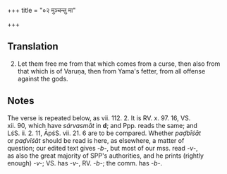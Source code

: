 +++
title = "०२ मुञ्चन्तु मा"

+++
## Translation
2. Let them free me from that which comes from a curse, then also from  
that which is of Varuṇa, then from Yama's fetter, from all offense  
against the gods.

## Notes
The verse is repeated below, as vii. 112. 2. It is RV. x. 97. 16, VS.  
xii. 90, which have *sárvasmāt* in **d**; and Ppp. reads the same; and  
LśS. ii. 2. 11, ĀpśS. vii. 21. 6 are to be compared. Whether *paḍbīśāt*  
or *paḍvīśāt* should be read is here, as elsewhere, a matter of  
question; our edited text gives *-b-*, but most of our mss. read *-v-*,  
as also the great majority of SPP's authorities, and he prints (rightly  
enough) *-v-*; VS. has *-v-*, RV. *-b-*; the comm. has *-b-*.
